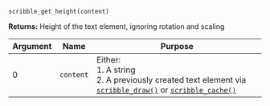 `scribble_get_height(content)`

**Returns:** Height of the text element, ignoring rotation and scaling

|Argument|Name|Purpose|
|--------|----|-------|
|0       |`content`      |Either:<br>1. A string<br>2. A previously created text element via [`scribble_draw()`](scribble_draw) or [`scribble_cache()`](scribble_cache)|